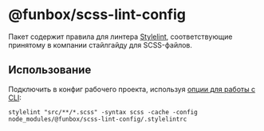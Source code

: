 # @funbox/scss-lint-config

Пакет содержит правила для линтера [Stylelint](https://stylelint.io),
соответствующие принятому в компании стайлгайду для SCSS-файлов.

## Использование

Подключить в конфиг рабочего проекта, используя [опции для работы с CLI](https://stylelint.io/user-guide/cli/):

`stylelint "src/**/*.scss" -syntax scss -cache -config node_modules/@funbox/scss-lint-config/.stylelintrc`
